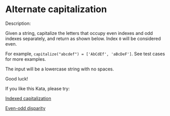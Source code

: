 # Alternate capitalization
Description:

Given a string, capitalize the letters that occupy even indexes and odd indexes separately, and return as shown below. Index ```0``` will be considered even.

For example, ```capitalize("abcdef") = ['AbCdEf', 'aBcDeF']```. See test cases for more examples.

The input will be a lowercase string with no spaces.

Good luck!

If you like this Kata, please try:

[Indexed capitalization](https://www.codewars.com/kata/59cfc09a86a6fdf6df0000f1)

[Even-odd disparity](https://www.codewars.com/kata/59c62f1bdcc40560a2000060)
